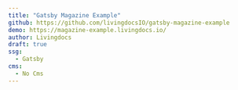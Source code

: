 ```yaml
---
title: "Gatsby Magazine Example"
github: https://github.com/livingdocsIO/gatsby-magazine-example
demo: https://magazine-example.livingdocs.io/
author: Livingdocs
draft: true
ssg:
  - Gatsby
cms:
  - No Cms
---
```

